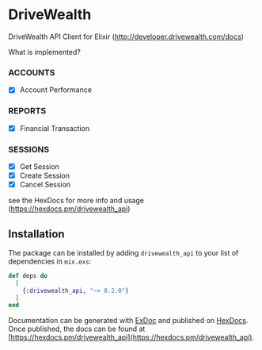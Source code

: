 # DriveWealth

DriveWealth API Client for Elixir (http://developer.drivewealth.com/docs)

What is implemented?

### ACCOUNTS
- [X] Account Performance

### REPORTS
- [X] Financial Transaction

### SESSIONS
- [X] Get Session
- [X] Create Session
- [X] Cancel Session

see the HexDocs for more info and usage (https://hexdocs.pm/drivewealth_api)

## Installation

The package can be installed by adding `drivewealth_api` to your list of dependencies in `mix.exs`:

```elixir
def deps do
  [
    {:drivewealth_api, "~> 0.2.0"}
  ]
end
```

Documentation can be generated with [ExDoc](https://github.com/elixir-lang/ex_doc)
and published on [HexDocs](https://hexdocs.pm). Once published, the docs can
be found at [https://hexdocs.pm/drivewealth_api](https://hexdocs.pm/drivewealth_api).
